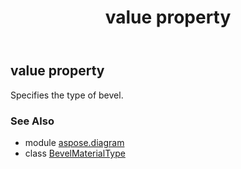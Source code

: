 ﻿---
title: value property
second_title: Aspose.Diagram for Python via .NET API References
description: 
type: docs
weight: 40
url: /python-net/aspose.diagram/bevelmaterialtype/value/
is_root: false
---

## value property


Specifies the type of bevel.

### See Also
* module [aspose.diagram](../../)
* class [BevelMaterialType](/diagram/python-net/aspose.diagram/bevelmaterialtype)
